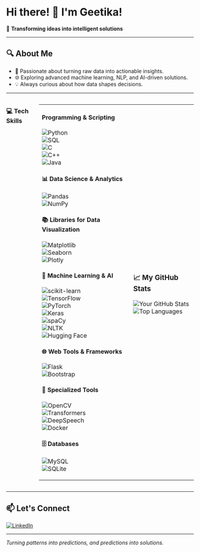 # Hi there! 👋 I'm Geetika!  
🌟 **Transforming ideas into intelligent solutions**  

---

## 🔍 About Me  
- 🧠 Passionate about turning raw data into actionable insights.  
- 🌐 Exploring advanced machine learning, NLP, and AI-driven solutions.  
- 💡 Always curious about how data shapes decisions.  

---

<div style="display: flex; justify-content: space-between;">
  
### 💻 Tech Skills  

<table>
<tr>
  <td>
    
####  Programming & Scripting  
![Python](https://img.shields.io/badge/Python-3776AB?style=for-the-badge&logo=python&logoColor=white)  
![SQL](https://img.shields.io/badge/SQL-003B57?style=for-the-badge&logo=postgresql&logoColor=white)  
![C](https://img.shields.io/badge/C-00599C?style=for-the-badge&logo=c&logoColor=white)  
![C++](https://img.shields.io/badge/C++-00599C?style=for-the-badge&logo=cplusplus&logoColor=white)  
![Java](https://img.shields.io/badge/Java-007396?style=for-the-badge&logo=java&logoColor=white)  

#### 📊 Data Science & Analytics  
![Pandas](https://img.shields.io/badge/Pandas-150458?style=for-the-badge&logo=pandas&logoColor=white)  
![NumPy](https://img.shields.io/badge/NumPy-013243?style=for-the-badge&logo=numpy&logoColor=white)  

#### 📚 Libraries for Data Visualization  
![Matplotlib](https://img.shields.io/badge/Matplotlib-11557C?style=for-the-badge&logo=python&logoColor=white)  
![Seaborn](https://img.shields.io/badge/Seaborn-4C9A84?style=for-the-badge&logo=python&logoColor=white)  
![Plotly](https://img.shields.io/badge/Plotly-3F4F75?style=for-the-badge&logo=plotly&logoColor=white)  

#### 🤖 Machine Learning & AI  
![scikit-learn](https://img.shields.io/badge/scikit--learn-F7931E?style=for-the-badge&logo=scikit-learn&logoColor=white)  
![TensorFlow](https://img.shields.io/badge/TensorFlow-FF6F00?style=for-the-badge&logo=tensorflow&logoColor=white)  
![PyTorch](https://img.shields.io/badge/PyTorch-EE4C2C?style=for-the-badge&logo=pytorch&logoColor=white)  
![Keras](https://img.shields.io/badge/Keras-D00000?style=for-the-badge&logo=keras&logoColor=white)  
![spaCy](https://img.shields.io/badge/spaCy-09A3D5?style=for-the-badge&logo=spacy&logoColor=white)  
![NLTK](https://img.shields.io/badge/NLTK-007ACC?style=for-the-badge&logo=python&logoColor=white)  
![Hugging Face](https://img.shields.io/badge/Hugging%20Face-FFAA00?style=for-the-badge&logo=huggingface&logoColor=white)  

#### 🌐 Web Tools & Frameworks  
![Flask](https://img.shields.io/badge/Flask-000000?style=for-the-badge&logo=flask&logoColor=white)  
![Bootstrap](https://img.shields.io/badge/Bootstrap-563D7C?style=for-the-badge&logo=bootstrap&logoColor=white)  

#### 🌟 Specialized Tools  
![OpenCV](https://img.shields.io/badge/OpenCV-5C3EE8?style=for-the-badge&logo=opencv&logoColor=white)  
![Transformers](https://img.shields.io/badge/Transformers-FFBB00?style=for-the-badge&logo=huggingface&logoColor=white)  
![DeepSpeech](https://img.shields.io/badge/DeepSpeech-FF6600?style=for-the-badge&logo=mozilla&logoColor=white)  
![Docker](https://img.shields.io/badge/Docker-2496ED?style=for-the-badge&logo=docker&logoColor=white)  

#### 🗄️ Databases  
![MySQL](https://img.shields.io/badge/MySQL-4479A1?style=for-the-badge&logo=mysql&logoColor=white)  
![SQLite](https://img.shields.io/badge/SQLite-003B57?style=for-the-badge&logo=sqlite&logoColor=white)  

  </td>
  <td>
    
### 📈 My GitHub Stats  

![Your GitHub Stats](https://github-readme-stats.vercel.app/api?username=Geetika2282&show_icons=true&theme=radical)  
![Top Languages](https://github-readme-stats.vercel.app/api/top-langs/?username=Geetika2282&layout=compact&theme=radical)  

  </td>
</tr>
</table>
</div>

---

## 📫 Let's Connect  
[![LinkedIn](https://img.shields.io/badge/LinkedIn-0077B5?style=for-the-badge&logo=linkedin&logoColor=white)](https://www.linkedin.com/in/www.linkedin.com/in/geetika-kanwar-61a33b223)  

---

_Turning patterns into predictions, and predictions into solutions._
